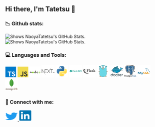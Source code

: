 ## Hi there, I'm Tatetsu 👋

### 📉 Github stats:

<picture>
  <source media="(prefers-color-scheme: dark)" srcset="https://github-readme-stats.vercel.app/api?username=NaoyaTatetsu&show_icons=true&theme=tokyonight" width="400" height="170">
  <img alt="Shows NaoyaTatetsu's GitHub Stats." src="https://github-readme-stats.vercel.app/api?username=NaoyaTatetsu&show_icons=true&theme=city_light">
</picture>

<picture>
  <source media="(prefers-color-scheme: dark)" srcset="https://github-readme-stats.vercel.app/api/top-langs/?username=NaoyaTatetsu&layout=compact&theme=tokyonight&hide=HTML,CSS,SCSS,Jupyter+Notebook" width="300" height="130">
  <img alt="Shows NaoyaTatetsu's GitHub Stats." src="https://github-readme-stats.vercel.app/api/top-langs/?username=NaoyaTatetsu&layout=compact&theme=city_light&hide=HTML,CSS,SCSS,Jupyter+Notebook">
</picture>

### 💻 Languages and Tools:

<p align="left>
<img
      src=""
      alt="" />
<img
      src="https://raw.githubusercontent.com/devicons/devicon/master/icons/typescript/typescript-original.svg"
      alt="typescript" width="35" height="35" />
<img
      src="https://raw.githubusercontent.com/devicons/devicon/master/icons/javascript/javascript-original.svg"
      alt="javascript" width="35" height="35" />
<img
      src="https://raw.githubusercontent.com/devicons/devicon/master/icons/nodejs/nodejs-original-wordmark.svg"
      alt="nodejs" width="35" height="35" />
<img
      src="https://raw.githubusercontent.com/devicons/devicon/master/icons/nextjs/nextjs-original-wordmark.svg"
      alt="nextjs" width="40" height="40" />
<img
      src="https://raw.githubusercontent.com/devicons/devicon/master/icons/python/python-original.svg"
      alt="python" width="40" height="40" />
<img
      src="https://raw.githubusercontent.com/devicons/devicon/master/icons/fastapi/fastapi-original-wordmark.svg"
      alt="fastapi" width="40" height="40" />
<img
      src="https://raw.githubusercontent.com/devicons/devicon/master/icons/flask/flask-original-wordmark.svg"
      alt="flask" width="40" height="40" />
<img
      src="https://raw.githubusercontent.com/devicons/devicon/master/icons/go/go-original.svg"
      alt="go" width="40" height="40" />
<img
      src="https://raw.githubusercontent.com/devicons/devicon/master/icons/docker/docker-original-wordmark.svg"
      alt="docker" width="40" height="40" />
<img
      src="https://raw.githubusercontent.com/devicons/devicon/master/icons/postgresql/postgresql-original-wordmark.svg"
      alt="postgresql" width="40" height="40" />
<img
      src="https://raw.githubusercontent.com/devicons/devicon/master/icons/mysql/mysql-original-wordmark.svg"
      alt="mysql" width="40" height="40" />
<img
      src="https://raw.githubusercontent.com/devicons/devicon/master/icons/mongodb/mongodb-original-wordmark.svg"
      alt="mongodb" width="40" height="40" />
</p>

### 📨 Connect with me:

<p align="left>
    <img src="" />
  <a href="https://twitter.com/tttnaobi">
    <img src="https://raw.githubusercontent.com/devicons/devicon/master/icons/twitter/twitter-original.svg" width="40" height="30" />
  </a>
  <a href="https://www.linkedin.com/in/naoya-tatetsu-204279274/">
    <img src="https://raw.githubusercontent.com/devicons/devicon/master/icons/linkedin/linkedin-original.svg" width="40" height="35" />
  </a>
</p>
